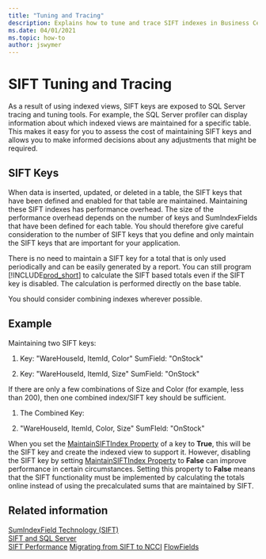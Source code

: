 ```yaml
---
title: "Tuning and Tracing"
description: Explains how to tune and trace SIFT indexes in Business Central.
ms.date: 04/01/2021
ms.topic: how-to
author: jswymer
---
```

# SIFT Tuning and Tracing
As a result of using indexed views, SIFT keys are exposed to SQL Server tracing and tuning tools. For example, the SQL Server profiler can display information about which indexed views are maintained for a specific table. This makes it easy for you to assess the cost of maintaining SIFT keys and allows you to make informed decisions about any adjustments that might be required.  
  
## SIFT Keys  
 When data is inserted, updated, or deleted in a table, the SIFT keys that have been defined and enabled for that table are maintained. Maintaining these SIFT indexes has performance overhead. The size of the performance overhead depends on the number of keys and SumIndexFields that have been defined for each table. You should therefore give careful consideration to the number of SIFT keys that you define and only maintain the SIFT keys that are important for your application.  
  
 There is no need to maintain a SIFT key for a total that is only used periodically and can be easily generated by a report. You can still program [!INCLUDE[prod_short](includes/prod_short.md)] to calculate the SIFT based totals even if the SIFT key is disabled. The calculation is performed directly on the base table.  
  
 You should consider combining indexes wherever possible.  
  
## Example  
 Maintaining two SIFT keys:  
  
1.  Key: "WareHouseId, ItemId, Color" SumField: "OnStock"  
  
2.  Key: "WareHouseId, ItemId, Size" SumField: "OnStock"  
  
 If there are only a few combinations of Size and Color \(for example, less than 200\), then one combined index/SIFT key should be sufficient.  
  
1.  The Combined Key:  
  
2.  "WareHouseId, ItemId, Color, Size" SumFIeld: "OnStock"  
  
 When you set the [MaintainSIFTIndex Property](properties/devenv-maintainsiftindex-property.md) of a key to **True**, this will be the SIFT key and create the indexed view to support it. However, disabling the SIFT key by setting [MaintainSIFTIndex Property](properties/devenv-maintainsiftindex-property.md)  to **False** can improve performance in certain circumstances. Setting this property to **False** means that the SIFT functionality must be implemented by calculating the totals online instead of using the precalculated sums that are maintained by SIFT.  
  
## Related information

[SumIndexField Technology \(SIFT\)](devenv-sift-technology.md)  
[SIFT and SQL Server](devenv-sift-and-sql-server.md)  
[SIFT Performance](devenv-sift-performance.md)
[Migrating from SIFT to NCCI](devenv-migrating-from-sift-to-ncci.md)
[FlowFields](devenv-flowfields.md)  
